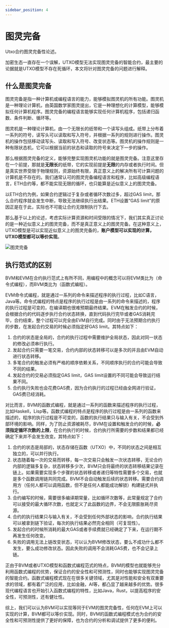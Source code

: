 ```yaml
---
sidebar_position: 4
---
```

# 图灵完备

Utxo合约图灵完备性论述。

加密生态一直存在一个误解，UTXO模型无法实现图灵完备的智能合约，最主要的论据就是UTXO模型不存在死循环，本文将针对图灵完备的问题进行解释。

## 什么是图灵完备

图灵完备是指一种计算机或编程语言的能力，能够模拟图灵机的所有功能。图灵机是一种理论计算机，由英国数学家图灵提出，它是一种理想化的计算模型，能够模拟任何计算机程序。图灵完备的编程语言能够实现任何计算机程序，包括递归函数、条件判断、循环等。

图灵机是一种理论计算机，由一个无限长的纸带和一个读写头组成。纸带上分布着一系列的符号，读写头可以读取和写入符号，并根据一系列的规则进行操作。图灵机的操作包括移动读写头、读取和写入符号、改变状态等。图灵机的操作规则是一种有限状态机，它可以根据当前的状态和读取的符号来决定下一步的操作。

那么根据图灵完备的定义，能够完整实现图灵机功能的就是图灵完备。注意这里存在一个前提，那就是**无限长**的纸带，它的实现前提是**无限**的内存或者执行时间。但是真实世界受限于物理规则，资源始终有限，真正意义上的解决所有可计算问题的计算机是不存在的。我们通常认可的图灵完备编程语言和程序，比如高级编程语言，ETH合约等，都不能实现无限的循环，也只能算是近似意义上的图灵完备。

以ETH合约为例，如果合约逻辑过于复杂或者循环次数过多，超过GAS limit，那么合约程序就会发生中断，导致无法继续执行出结果。ETH设置“GAS limit”的原因正是在于此，实际也不可能让合约无限制执行下去。

那么基于以上的论述，考虑实际计算资源和时间受限的情况下，我们其实真正讨论的是一种近似意义上的图灵完备，而不是真正意义上的图灵完备。在这种意义上，UTXO模型是可以实现近似意义上的图灵完备的，**账户模型可以实现的计算，UTXO模型都可以等价实现**。

![图灵完备](/img/turing-machine.png)

## 执行范式的区别

BVM和EVM在合约执行范式上有所不同，用编程中的概念可以将EVM类比为（命令式编程），而BVM类比为（函数式编程）。

EVM命令式编程，就是通过一系列的命令来描述程序的执行过程，比如C语言，Java等。命令式编程的特点是程序的执行过程是由一系列的命令来描述的，程序的执行过程是可变的，在编译期也很难预期最终结果。EVM在触发合约的时候，会根据合约的代码逐步执行合约状态转换，直到代码执行完毕或者GAS消耗完毕，合约结束，整个过程可以完全由EVM自行完成。同时由于无法预期合约执行的步数，在发起合约交易的时候必须指定好GAS limit。其特点如下：

1. 合约的状态是全局的，合约的执行过程中需要维护全局状态，因此对同一状态的修改必须串行执行。
2. 发起合约只需要一笔交易，合约内部的状态转移可以是多次的并且由EVM自动进行状态转移。
3. 多笔合约的触发必须有严格的顺序依赖关系，不同顺序执行的合约可能会导致不同的结果。
4. 发起合约的交易必须指定GAS limit，GAS limit设置的不同可能会导致运行结果不同。
5. 合约执行失败也会花费GAS费，因为合约执行的过程已经由全网进行验证，GAS费已经消耗。

对比而言，BVM的函数式编程，就是通过一系列的函数来描述程序的执行过程，比如Haskell，Lisp等。函数式编程的特点是程序的执行过程是由一系列的函数来描述的，程序的执行过程是不可变的，函数的执行结果只与输入有关，不会受到外部环境的影响。同样，为了防止资源被耗尽，BVM在设置和触发合约的时候，**必须指定循环次数的上限**，在合约执行的时候，合约执行所需要的步数和结果都已经确定下来并不会发生改变。其特点如下：

1. 合约的状态是局部的，状态存储在函数（UTXO）中，不同的状态之间是相互独立的，可以并行执行。
2. 状态随着每一次的交易而转移，每一次交易只会触发一次状态转移，无论合约内部的逻辑多复杂，状态转移多少次，BVM只会将最终的状态转移结果记录在链上。如果需要实现多个步骤的状态转移或者递归等特性需要多个交易，也就是多个函数调用链共同完成。BVM不会自动触发后续的状态转移。需要合约调用方（任何人都可以调用函数，但不是任何人都能成功解锁）构建链式并执行。
3. 合约编写的时候，需要很多编译期常量，比如循环次数等，此常量规定了合约可以接受的最大循环次数，也就定义了此函数的边界，不会无限膨胀耗尽资源。
4. 合约的执行结果只与输入有关，不会受到任何外部状态的影响，合约执行结果可以被拿到链下验证，每次的执行结果必然完全相同（可复现性）。
5. 发起合约的时候所消耗的最大GAS或者手续费就已经确定了下来，在运行期不再发生任何改变。
6. 失败的调用无法上链改变状态，可以认为BVM修改状态，要么不成功什么都不发生，要么成功修改状态。因此失败的调用不会消耗GAS费，也不会记录上链。

正由于BVM或者UTXO模型和函数式编程范式的特点，BVM的模型也就能够充分利用函数式编程的优势，保证合约的安全性和可预测性，同时也能够实现图灵完备的智能合约。函数式编程模式现在在很多关键领域，尤其是对性能和安全有双重要求的领域，都有着广泛的应用，比如金融，AI等，都凸显了越来越多的优势。很多现代编程语言也开始引入函数式编程的特性，比如Java，Rust，以提高程序的安全性，可预测性，还有健壮性。

综上，我们可以认为BVM可以实现等同于EVM的图灵完备性，任何在EVM上可以实现的计算，BVM都可以等价实现。同时，BVM的函数式编程模式也为合约的安全性和可预测性提供了更好的保障，也为合约的分析和调试提供了更多的便利。
